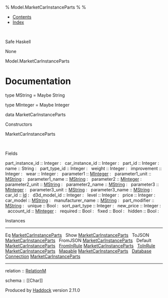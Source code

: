 % Model.MarketCarInstanceParts
% 
% 

-   [Contents](index.html)
-   [Index](doc-index.html)

 

Safe Haskell

None

Model.MarketCarInstanceParts

Documentation
=============

type MString = Maybe String

type MInteger = Maybe Integer

data MarketCarInstanceParts

Constructors

MarketCarInstanceParts

 

Fields

part\_instance\_id :: Integer
:    
car\_instance\_id :: Integer
:    
part\_id :: Integer
:    
name :: String
:    
part\_type\_id :: Integer
:    
weight :: Integer
:    
improvement :: Integer
:    
wear :: Integer
:    
parameter1 :: [MInteger](Model-MarketCarInstanceParts.html#t:MInteger)
:    
parameter1\_unit :: [MString](Model-MarketCarInstanceParts.html#t:MString)
:    
parameter1\_name :: [MString](Model-MarketCarInstanceParts.html#t:MString)
:    
parameter2 :: [MInteger](Model-MarketCarInstanceParts.html#t:MInteger)
:    
parameter2\_unit :: [MString](Model-MarketCarInstanceParts.html#t:MString)
:    
parameter2\_name :: [MString](Model-MarketCarInstanceParts.html#t:MString)
:    
parameter3 :: [MInteger](Model-MarketCarInstanceParts.html#t:MInteger)
:    
parameter3\_unit :: [MString](Model-MarketCarInstanceParts.html#t:MString)
:    
parameter3\_name :: [MString](Model-MarketCarInstanceParts.html#t:MString)
:    
car\_id :: [Id](Model-General.html#t:Id)
:    
d3d\_model\_id :: Integer
:    
level :: Integer
:    
price :: Integer
:    
car\_model :: [MString](Model-MarketCarInstanceParts.html#t:MString)
:    
manufacturer\_name :: [MString](Model-MarketCarInstanceParts.html#t:MString)
:    
part\_modifier :: [MString](Model-MarketCarInstanceParts.html#t:MString)
:    
unique :: Bool
:    
sort\_part\_type :: Integer
:    
new\_price :: Integer
:    
account\_id :: [MInteger](Model-MarketCarInstanceParts.html#t:MInteger)
:    
required :: Bool
:    
fixed :: Bool
:    
hidden :: Bool
:    

Instances

  ------------------------------------------------------------------------------------------------------------------------------------------------------------------------------------ ---
  Eq [MarketCarInstanceParts](Model-MarketCarInstanceParts.html#t:MarketCarInstanceParts)                                                                                               
  Show [MarketCarInstanceParts](Model-MarketCarInstanceParts.html#t:MarketCarInstanceParts)                                                                                             
  ToJSON [MarketCarInstanceParts](Model-MarketCarInstanceParts.html#t:MarketCarInstanceParts)                                                                                           
  FromJSON [MarketCarInstanceParts](Model-MarketCarInstanceParts.html#t:MarketCarInstanceParts)                                                                                         
  Default [MarketCarInstanceParts](Model-MarketCarInstanceParts.html#t:MarketCarInstanceParts)                                                                                          
  [FromInRule](Data-InRules.html#t:FromInRule) [MarketCarInstanceParts](Model-MarketCarInstanceParts.html#t:MarketCarInstanceParts)                                                     
  [ToInRule](Data-InRules.html#t:ToInRule) [MarketCarInstanceParts](Model-MarketCarInstanceParts.html#t:MarketCarInstanceParts)                                                         
  [Mapable](Model-General.html#t:Mapable) [MarketCarInstanceParts](Model-MarketCarInstanceParts.html#t:MarketCarInstanceParts)                                                          
  [Database](Model-General.html#t:Database) [Connection](Data-SqlTransaction.html#t:Connection) [MarketCarInstanceParts](Model-MarketCarInstanceParts.html#t:MarketCarInstanceParts)    
  ------------------------------------------------------------------------------------------------------------------------------------------------------------------------------------ ---

relation :: [RelationM](Data-Relation.html#t:RelationM)

schema :: [[Char]]

Produced by [Haddock](http://www.haskell.org/haddock/) version 2.11.0
